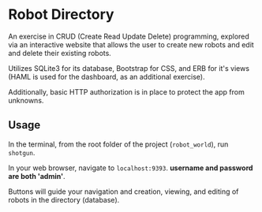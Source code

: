 # Robot Directory
An exercise in CRUD (Create Read Update Delete) programming, explored via an interactive website that allows the user to create new robots and edit and delete their existing robots.

Utilizes SQLite3 for its database, Bootstrap for CSS, and ERB for it's views (HAML is used for the dashboard, as an additional exercise).

Additionally, basic HTTP authorization is in place to protect the app from unknowns.

## Usage
In the terminal, from the root folder of the project (`robot_world`), run `shotgun`.

In your web browser, navigate to `localhost:9393`. **username and password are both 'admin'**.

Buttons will guide your navigation and creation, viewing, and editing of robots in the directory (database).
